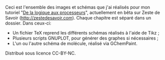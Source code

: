 Ceci est l'ensemble des images et schémas que j'ai réalisés pour mon tutoriel "[De la logique aux processeurs](https://zestedesavoir.com/forums/sujet/12895/introduction-a-la-chimie-quantique/)", actuellement en bêta sur Zeste de Savoir (http://zestedesavoir.com).
Chaque chapitre est séparé dans un dossier. Dans ceux-ci:

+ Un fichier TeX reprend les différents schémas réalisés à l'aide de Tikz ;
+ Plusieurs scripts GNUPLOT, pour générer des graphes si nécessaires ;
+ L'un ou l'autre schéma de molécule, réalisé via GChemPaint.

Distribué sous licence CC-BY-NC.

